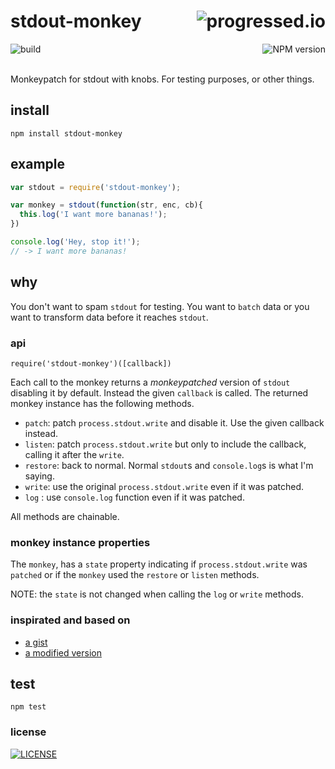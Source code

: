 # stdout-monkey [<img alt="progressed.io" src="http://progressed.io/bar/99" align="right"/>](https://github.com/fehmicansaglam/progressed.io)

[<img alt="build" src="http://img.shields.io/travis/stringparser/stdout-monkey/master.svg?style=flat-square" align="left"/>](https://travis-ci.org/stringparser/stdout-monkey/builds)
[<img alt="NPM version" src="http://img.shields.io/npm/v/stdout-monkey.svg?style=flat-square" align="right"/>](http://www.npmjs.org/package/stdout-monkey)
<br><br>

Monkeypatch for stdout with knobs. For testing purposes, or other things.
<br>

## install

    npm install stdout-monkey

## example

```js
var stdout = require('stdout-monkey');

var monkey = stdout(function(str, enc, cb){
  this.log('I want more bananas!');
})

console.log('Hey, stop it!');
// -> I want more bananas!
```

## why

You don't want to spam `stdout` for testing. You want to `batch` data or you want to transform data before it reaches `stdout`.

### api

`require('stdout-monkey')([callback])`

Each call to the monkey returns a *monkeypatched* version of `stdout` disabling it by default. Instead the given `callback` is called. The returned monkey instance has the following methods.

 - `patch`: patch `process.stdout.write` and disable it. Use the given callback instead.
 - `listen`: patch `process.stdout.write` but only to include the callback, calling it after the `write`.
 - `restore`: back to normal. Normal `stdout`s and `console.log`s is what I'm saying.
 - `write`: use the original `process.stdout.write` even if it was patched.
 - `log` : use `console.log` function even if it was patched.

All methods are chainable.

### monkey instance properties

The `monkey`, has a `state` property indicating if `process.stdout.write` was `patched` or if the `monkey` used the `restore` or `listen` methods.

NOTE: the `state` is not changed when calling the `log` or `write` methods.

### inspirated and based on

 - [a gist](https://gist.github.com/pguillory/729616)
 - [a modified version](https://gist.github.com/stringparser/b539b8cfd5769542037d)

## test

    npm test

### license

[<img alt="LICENSE" src="http://img.shields.io/npm/l/stdout-monkey.svg?style=flat-square"/>](http://opensource.org/licenses/MIT)
